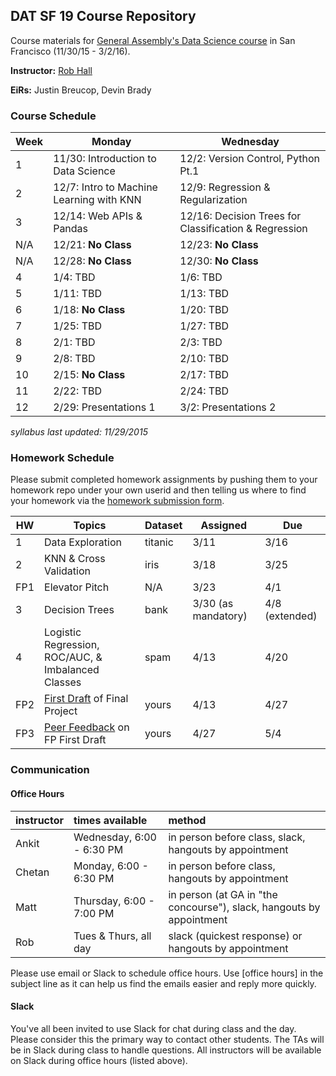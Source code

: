 ## DAT SF 19 Course Repository

Course materials for [General Assembly's Data Science course](https://generalassemb.ly/education/data-science/san-francisco) in San Francisco (11/30/15 - 3/2/16).

**Instructor:** [Rob Hall](https://generalassemb.ly/instructors/rob-hall/1864)

**EiRs:** Justin Breucop, Devin Brady

### Course Schedule

Week | Monday | Wednesday
--- | --- | ---
 1 | 11/30: Introduction to Data Science | 12/2: Version Control, Python Pt.1
 2 | 12/7: Intro to Machine Learning with KNN | 12/9: Regression & Regularization
 3 | 12/14: Web APIs & Pandas | 12/16: Decision Trees for Classification & Regression
 N/A | 12/21: **No Class** | 12/23: **No Class**
 N/A | 12/28: **No Class** | 12/30: **No Class**
 4 | 1/4: TBD | 1/6: TBD
 5 | 1/11: TBD | 1/13: TBD
 6 | 1/18: **No Class** | 1/20: TBD
 7 | 1/25: TBD | 1/27: TBD
8 | 2/1: TBD | 2/3: TBD
9 | 2/8: TBD | 2/10: TBD
10 | 2/15: **No Class** | 2/17: TBD
11 | 2/22: TBD | 2/24: TBD |
12 | 2/29: Presentations 1 | 3/2: Presentations 2

_syllabus last updated: 11/29/2015_

### Homework Schedule

Please submit completed homework assignments by pushing them to your homework repo under your own userid and then telling us where to find your homework via the [homework submission form](http://goo.gl/forms/QBZBG4P3bm).

HW | Topics | Dataset | Assigned | Due
--- | --- | --- | --- | ---
1 | Data Exploration | titanic | 3/11 | 3/16
2 | KNN & Cross Validation | iris | 3/18 | 3/25
FP1 | Elevator Pitch | N/A | 3/23 | 4/1
3 | Decision Trees | bank | 3/30 (as mandatory) | 4/8 (extended)
4 | Logistic Regression, ROC/AUC, & Imbalanced Classes | spam | 4/13 | 4/20
FP2 | [First Draft](https://github.com/ga-students/DAT_SF_13/blob/master/project/dat_project.md#april-26-first-draft-due) of Final Project | yours | 4/13 | 4/27
FP3 | [Peer Feedback](https://github.com/ga-students/DAT_SF_13/blob/master/project/peer_review_guidelines.md) on FP First Draft | yours | 4/27 | 5/4

### Communication

#### Office Hours

instructor | times available | method
:----------|:-------------------|:--
Ankit      | Wednesday, 6:00 - 6:30 PM | in person before class, slack, hangouts by appointment
Chetan	   | Monday, 6:00 - 6:30 PM | in person before class, hangouts by appointment
Matt       | Thursday, 6:00 - 7:00 PM | in person (at GA in "the concourse"), slack, hangouts by appointment
Rob        | Tues & Thurs, all day   | slack (quickest response) or hangouts by appointment

Please use email or Slack to schedule office hours. Use [office hours] in the subject line as it can help us find the emails easier and reply more quickly.

#### Slack

You've all been invited to use Slack for chat during class and the day. Please consider this the primary way to contact other students. The TAs will be in Slack during class to handle questions. All instructors will be available on Slack during office hours (listed above).
